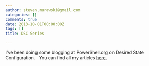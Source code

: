 ```yaml
---
author: steven.murawski@gmail.com
categories: []
comments: true
date: 2013-10-01T00:00:00Z
tags: []
title: DSC Series

---
```


I've been doing some blogging at PowerShell.org on Desired State Configuration.&nbsp; &nbsp;You can find all my articles <a href="http://powershell.org/wp/author/stevenmurawski/" target="_blank">here.</a>

